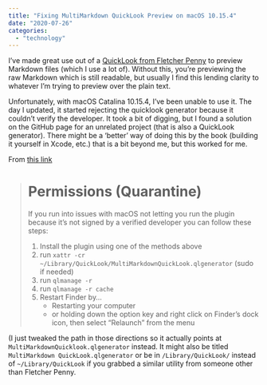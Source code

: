 ```yaml
---
title: "Fixing MultiMarkdown QuickLook Preview on macOS 10.15.4"
date: "2020-07-26"
categories: 
  - "technology"
---
```


I’ve made great use out of a [QuickLook from Fletcher Penny](https://multimarkdown.com/download/#freeutilities) to preview Markdown files (which I use a lot of). Without this, you’re previewing the raw Markdown which is still readable, but usually I find this lending clarity to whatever I’m trying to preview over the plain text.

Unfortunately, with macOS Catalina 10.15.4, I’ve been unable to use it. The day I updated, it started rejecting the quicklook generator because it couldn’t verify the developer. It took a bit of digging, but I found a solution on the GitHub page for an unrelated project (that is also a QuickLook generator). There might be a ‘better’ way of doing this by the book (building it yourself in Xcode, etc.) that is a bit beyond me, but this worked for me.

From [this link](https://github.com/whomwah/qlstephen#permissions-quarantine)

> # Permissions (Quarantine)
> 
> If you run into issues with macOS not letting you run the plugin because it’s not signed by a verified developer you can follow these steps:
> 
> 1. Install the plugin using one of the methods above
> 2. run `xattr -cr ~/Library/QuickLook/MultiMarkdownQuickLook.qlgenerator` (sudo if needed)
> 3. run `qlmanage -r`
> 4. run `qlmanage -r cache`
> 5. Restart Finder by…
>     - Restarting your computer
>     - or holding down the option key and right click on Finder’s dock icon, then select “Relaunch” from the menu

(I just tweaked the path in those directions so it actually points at `MultiMarkdownQuicklook.qlgenerator` instead. It might also be titled `MultiMarkdown QuickLook.qlgenerator` or be in `/Library/QuickLook/` instead of `~/Library/QuickLook` if you grabbed a similar utility from someone other than Fletcher Penny.
